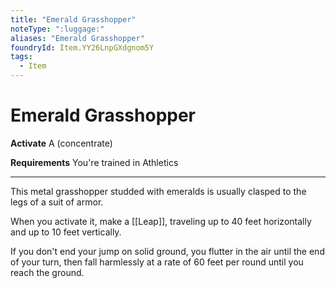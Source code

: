```yaml
---
title: "Emerald Grasshopper"
noteType: ":luggage:"
aliases: "Emerald Grasshopper"
foundryId: Item.YY26LnpGXdgnom5Y
tags:
  - Item
---
```


# Emerald Grasshopper

**Activate** A (concentrate)

**Requirements** You're trained in Athletics

* * *

This metal grasshopper studded with emeralds is usually clasped to the legs of a suit of armor.

When you activate it, make a [[Leap]], traveling up to 40 feet horizontally and up to 10 feet vertically.

If you don't end your jump on solid ground, you flutter in the air until the end of your turn, then fall harmlessly at a rate of 60 feet per round until you reach the ground.
